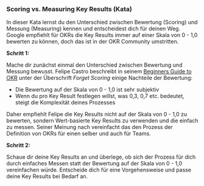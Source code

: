 ### Scoring vs. Measuring Key Results (Kata)
In dieser Kata lernst du den Unterschied zwischen Bewertung (Scoring) und Messung (Measuring) kennen und entscheidest dich für deinen Weg. Google empfiehlt für OKRs die Key Results immer auf einer Skala von 0 - 1,0 bewerten zu können, doch das ist in der OKR Community umstritten.

**Schritt 1:**

Mache dir zunächst einmal den Unterschied zwischen Bewertung und Messung bewusst. Felipe Castro beschreibt in seinem [Beginners Guide to OKR](https://felipecastro.com/resource/The-Beginners-Guide-to-OKR.pdf)  unter der Überschrift *Forget Scoring* einige Nachteile der Bewertung:

* Die Bewertung auf der Skala von 0 - 1,0 ist sehr subjektiv
* Wenn du pro Key Result festlegen willst, was 0,3, 0,7 etc. bedeutet, steigt die Komplexität deines Prozesses

Daher empfiehlt Felipe die Key Results nicht auf der Skala von 0 - 1,0 zu bewerten, sondern Wert-basierte Key Results zu verwenden und die einfach zu messen. Seiner Meinung nach vereinfacht das den Prozess der Definition von OKRs für einen selber und auch für Teams.



**Schritt 2:**

Schaue dir deine Key Results an und überlege, ob sich der Prozess für dich durch einfaches Messen statt der Bewertung auf der Skala von 0 - 1,0 vereinfachen würde. Entscheide dich für eine Vorgehensweise und passe deine Key Results bei Bedarf an.
